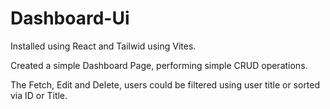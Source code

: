 # Dashboard-Ui

Installed using React and Tailwid using Vites.

Created a simple Dashboard Page, performing simple CRUD operations.

The Fetch, Edit and Delete, users could be filtered using user title or sorted via ID or Title.



